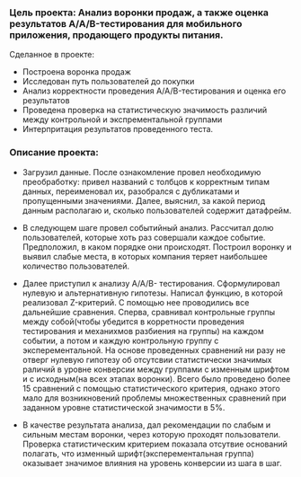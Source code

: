  ### Цель проекта:  Анализ воронки продаж, а также оценка результатов A/A/B-тестирования для мобильного приложения, продающего продукты питания.
 
Сделанное в проекте:
- Построена воронка продаж
- Исследован путь пользователей до покупки
- Анализ корректности проведения A/A/B-тестирования и оценка его результатов 
- Проведена проверка на статистическую значимость различий между контрольной и экспрементальной группами
- Интерпритация результатов проведенного теста.

### Описание проекта:

* Загрузил данные. После ознакомление провел необходимую преобработку: привел названий с толбцов к корректным типам данных, переименовал их, разобрался с дубликатами и пропущенными значениями. Далее, выяснил, за какой период данным располагаю и, сколько пользователей содержит датафрейм.

* В следующем шаге провел событийный анализ. Рассчитал долю пользователей, которые хоть раз совершали каждое событие. Предположил, в каком порядке они происходят. Построил воронку и выявил слабые места, в которых компания теряет наибольшее количество пользователей.
 
* Далее приступил к анализу A/A/B- тестирования. Сформулировал нулевую и альтернативную гипотезы. Написал функцию, в которой реализовал Z-критерий. C помощью нее проводились все дальнейшие сравнения. Сперва, сравнивал контрольные группы между собой(чтобы убедится в корретности проведения тестирования и механихмов разбиения на группы) на каждом событии, а потом и каждую контрольную группу с эксперементальной. На основе проведенных сравнений ни разу не отверг нулевую гипотезу об отсутсвии статистически значимых раличий в уровне конверсии между группами с изменным шрифтом и с исходным(на всех этапах воронки). Всего было проведено более 15 сравнений с помощью статистического критерия, однако этого мало для возникновений проблемы множественных сравнений при заданном уровне статистической значимости в 5%.   

* В качестве результата анализа, дал рекомендации по слабым и сильным местам воронки, через которую проходят пользователи. Проверка статистическим критерием показала отсутвие оснований полагать, что изменный шрифт(эксперементальная группа) оказывает значимое влияния на уровень конверсии из шага в шаг.
